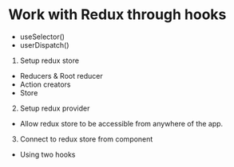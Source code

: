 # Work with Redux through hooks

- useSelector()
- userDispatch()

1. Setup redux store
- Reducers & Root reducer
- Action creators
- Store

2. Setup redux provider
- Allow redux store to be accessible from anywhere of the app.

3. Connect to redux store from component
- Using two hooks
